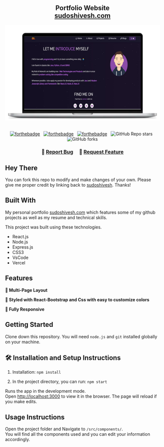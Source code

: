 <h2 align="center">
  Portfolio Website<br/>
  <a href="https://sudoshivesh.vercel.app/" target="_blank">sudoshivesh.com</a>
</h2>
<div align="center">
  <img alt="Demo" src="./img/preview.png" />
</div>

<br/>

<center>

[![forthebadge](https://forthebadge.com/images/badges/built-with-love.svg)](https://forthebadge.com) &nbsp;
[![forthebadge](https://forthebadge.com/images/badges/made-with-javascript.svg)](https://forthebadge.com) &nbsp;
[![forthebadge](https://forthebadge.com/images/badges/open-source.svg)](https://forthebadge.com) &nbsp;
![GitHub Repo stars](https://img.shields.io/github/stars/sudoshivesh/portfolio?color=red&logo=github&style=for-the-badge) &nbsp;
![GitHub forks](https://img.shields.io/github/forks/sudoshivesh/portfolio?color=red&logo=github&style=for-the-badge)

</center>

<h3 align="center">
    🔹
    <a href="https://github.com/sudoshivesh/portfolio/issues">Report Bug</a> &nbsp; &nbsp;
    🔹
    <a href="https://github.com/sudoshivesh/portfolio/issues">Request Feature</a>
</h3>

## Hey There

You can fork this repo to modify and make changes of your own. Please give me proper credit by linking back to [sudoshivesh](https://github.com/sudoshivesh/portfolio). Thanks!

## Built With

My personal portfolio <a href="https://sudoshivesh.vercel.app/" target="_blank">sudoshivesh.com</a> which features some of my github projects as well as my resume and technical skills.<br/>

This project was built using these technologies.

- React.js
- Node.js
- Express.js
- CSS3
- VsCode
- Vercel

## Features

**📖 Multi-Page Layout**

**🎨 Styled with React-Bootstrap and Css with easy to customize colors**

**📱 Fully Responsive**

## Getting Started

Clone down this repository. You will need `node.js` and `git` installed globally on your machine.

## 🛠 Installation and Setup Instructions

1. Installation: `npm install`

2. In the project directory, you can run: `npm start`

Runs the app in the development mode.\
Open [http://localhost:3000](http://localhost:3000) to view it in the browser.
The page will reload if you make edits.

## Usage Instructions

Open the project folder and Navigate to `/src/components/`. <br/>
You will find all the components used and you can edit your information accordingly.
